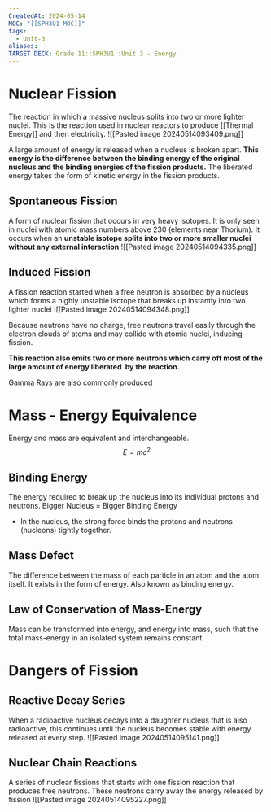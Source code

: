```yaml
---
CreatedAt: 2024-05-14
MOC: "[[SPH3U1 MOC]]"
tags:
  - Unit-3
aliases: 
TARGET DECK: Grade 11::SPH3U1::Unit 3 - Energy
---
```


# Nuclear Fission
The reaction in which a massive nucleus splits into two or more lighter nuclei. This is the reaction used in nuclear reactors to produce [[Thermal Energy]] and then electricity.
![[Pasted image 20240514093409.png]]
<!--ID: 1716814411692-->


A large amount of energy is released when a nucleus is broken apart.
**This energy is the difference between the binding energy of the original nucleus and the binding energies of the fission products.**
The liberated energy takes the form of kinetic energy in the fission products.

## Spontaneous Fission
A form of nuclear fission that occurs in very heavy isotopes. It is only seen in nuclei with atomic mass numbers above 230 (elements near Thorium).
It occurs when an **unstable isotope splits into two or more smaller nuclei without any external interaction**
![[Pasted image 20240514094335.png]]
<!--ID: 1716814411702-->



## Induced Fission
A fission reaction started when a free neutron is absorbed by a nucleus which forms a highly unstable isotope that breaks up instantly into two lighter nuclei
![[Pasted image 20240514094348.png]]
<!--ID: 1716814411714-->


Because neutrons have no charge, free neutrons travel easily through the electron clouds of atoms and may collide with atomic nuclei, inducing fission.

**This reaction also emits two or more neutrons which carry off most of the large amount of energy liberated  by the reaction.**

Gamma Rays are also commonly produced

# Mass - Energy Equivalence
Energy and mass are equivalent and interchangeable.
$$E = mc^2$$
<!--ID: 1716814411726-->


## Binding Energy
The energy required to break up the nucleus into its individual protons and neutrons.
Bigger Nucleus = Bigger Binding Energy
- In the nucleus, the strong force binds the protons and neutrons (nucleons) tightly together.
<!--ID: 1716814411737-->


## Mass Defect
The difference between the mass of each particle in an atom and the atom itself.  It exists in the form of energy. Also known as binding energy.
<!--ID: 1716814411748-->


## Law of Conservation of Mass-Energy
Mass can be transformed into energy, and energy into mass, such that the total mass-energy in an isolated system remains constant.
<!--ID: 1716814411760-->



# Dangers of Fission
## Reactive Decay Series
When a radioactive nucleus decays into a daughter nucleus that is also radioactive, this continues until the nucleus becomes stable with energy released at every step.
![[Pasted image 20240514095141.png]]
<!--ID: 1716814411771-->



## Nuclear Chain Reactions
A series of nuclear fissions that starts with one fission
reaction that produces free neutrons.
These neutrons carry away the energy released by fission
![[Pasted image 20240514095227.png]]
